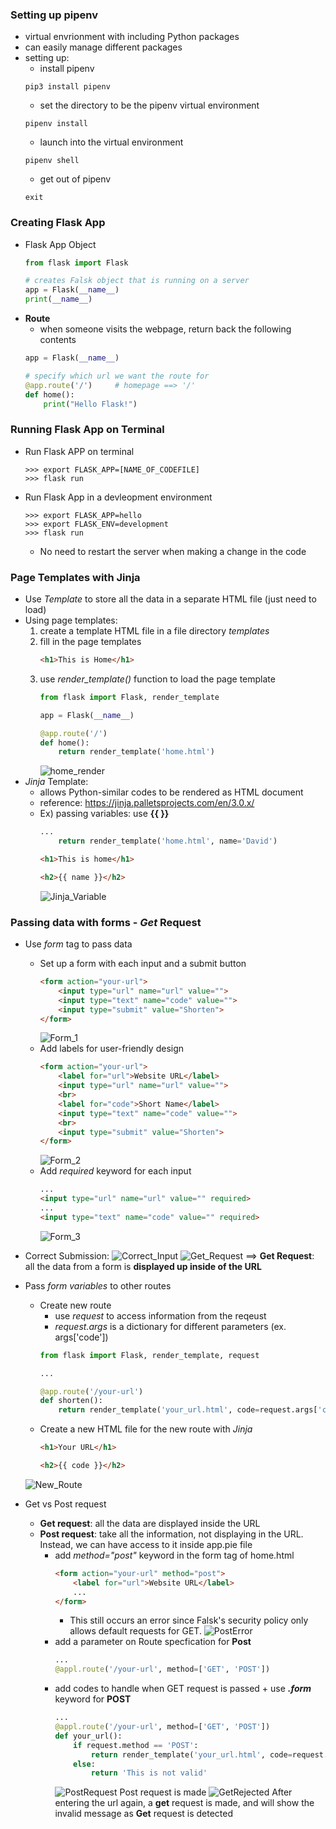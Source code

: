 ### Setting up pipenv
- virtual envrionment with including Python packages
- can easily manage different packages
- setting up:
    - install pipenv
    ```
    pip3 install pipenv
    ```
    - set the directory to be the pipenv virtual environment
    ```
    pipenv install
    ```
    - launch into the virtual environment
    ```
    pipenv shell
    ```
    - get out of pipenv
    ```
    exit
    ```

### Creating Flask App
- Flask App Object
    ```python
    from flask import Flask

    # creates Falsk object that is running on a server
    app = Flask(__name__)
    print(__name__)
    ```
- **Route**
    - when someone visits the webpage, return back the following contents
    ```python
    app = Flask(__name__)
    
    # specify which url we want the route for
    @app.route('/')     # homepage ==> '/'
    def home():
        print("Hello Flask!")
    ```

### Running Flask App on Terminal
- Run Flask APP on terminal
    ```
    >>> export FLASK_APP=[NAME_OF_CODEFILE]
    >>> flask run
    ```
- Run Flask App in a devleopment environment
    ```
    >>> export FLASK_APP=hello
    >>> export FLASK_ENV=development
    >>> flask run
    ```
    - No need to restart the server when making a change in the code

### Page Templates with Jinja
- Use _Template_ to store all the data in a separate HTML file (just need to load)
- Using page templates:
    1. create a template HTML file in a file directory _templates_
    2. fill in the page templates
        ```html
        <h1>This is Home</h1>
        ```
    3. use _render_template()_ function to load the page template
        ```python
        from flask import Flask, render_template

        app = Flask(__name__)

        @app.route('/')
        def home():
            return render_template('home.html')
        ```
        ![home_render](home.png)
- _Jinja_ Template:
    - allows Python-similar codes to be rendered as HTML document
    - reference: https://jinja.palletsprojects.com/en/3.0.x/
    - Ex) passing variables: use **{{ }}**
        ```python
        ...
            return render_template('home.html', name='David')
        ```
        ```html
        <h1>This is home</h1>

        <h2>{{ name }}</h2>
        ```
        ![Jinja_Variable](jinja_variable.png)

### Passing data with forms - _Get_ Request
- Use _form_ tag to pass data
    - Set up a form with each input and a submit button
        ```html
        <form action="your-url">
            <input type="url" name="url" value="">
            <input type="text" name="code" value="">
            <input type="submit" value="Shorten">
        </form>
        ```
        ![Form_1](form1.png)
    - Add labels for user-friendly design
        ```html
        <form action="your-url">
            <label for="url">Website URL</label>
            <input type="url" name="url" value="">
            <br>
            <label for="code">Short Name</label>
            <input type="text" name="code" value="">
            <br>
            <input type="submit" value="Shorten">
        </form>
        ```
        ![Form_2](form2.png)
    - Add _required_ keyword for each input
        ```html
        ...
        <input type="url" name="url" value="" required>
        ...
        <input type="text" name="code" value="" required>
        ```
        ![Form_3](form3.png)

- Correct Submission:
    ![Correct_Input](correct_input.png)
    ![Get_Request](get_request.png)
    ==> **Get Request**: all the data from a form is **displayed up inside of the URL**

- Pass _form variables_ to other routes
    - Create new route
        - use _request_ to access information from the reqeust
        - _request.args_ is a dictionary for different parameters (ex. args['code']) 
        ```python
        from flask import Flask, render_template, request

        ...

        @app.route('/your-url')
        def shorten():
            return render_template('your_url.html', code=request.args['code'])
        ```
    - Create a new HTML file for the new route with _Jinja_
        ```html
        <h1>Your URL</h1>

        <h2>{{ code }}</h2>
        ```
    ![New_Route](new_route.png)

- Get vs Post request
    - **Get request**: all the data are displayed inside the URL
    - **Post request**: take all the information, not displaying in the URL. Instead, we can have access to it inside app.pie file
        - add _method="post"_ keyword in the form tag of home.html
            ```html
            <form action="your-url" method="post">
                <label for="url">Website URL</label>
                ...
            </form>
            ```
            - This still occurs an error since Falsk's security policy only allows default requests for GET.
            ![PostError](post_error.png)
        - add a parameter on Route specfication for **Post**
            ```python
            ...
            @appl.route('/your-url', method=['GET', 'POST'])
            ```
        - add codes to handle when GET request is passed + use **_.form_** keyword for **POST**
            ```python
            ...
            @appl.route('/your-url', method=['GET', 'POST'])
            def your_url():
                if request.method == 'POST':
                    return render_template('your_url.html', code=request.form['code'])
                else:
                    return 'This is not valid'
            ```
            ![PostRequest](post_request.png)
            Post request is made
            ![GetRejected](get_rejected.png)
            After entering the url again, a **get** request is made, and will show the invalid message as **Get** request is detected